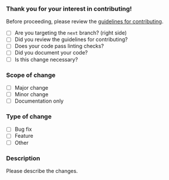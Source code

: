 ### Thank you for your interest in contributing!
Before proceeding, please review the [guidelines for contributing](../CONTRIBUTING.md).

- [ ] Are you targeting the `next` branch? (right side)
- [ ] Did you review the guidelines for contributing?
- [ ] Does your code pass linting checks?
- [ ] Did you document your code?
- [ ] Is this change necessary?

### Scope of change
- [ ] Major change
- [ ] Minor change
- [ ] Documentation only

### Type of change
- [ ] Bug fix
- [ ] Feature
- [ ] Other

### Description
Please describe the changes.
